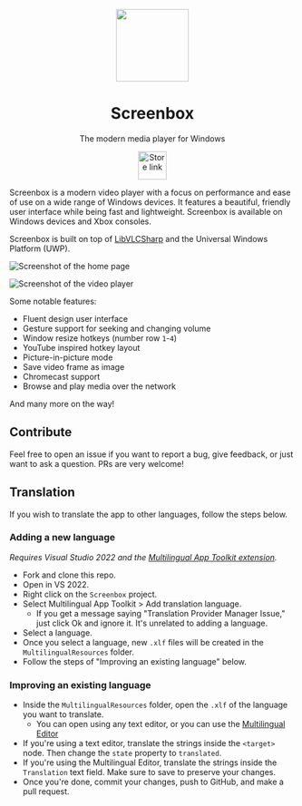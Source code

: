 <p align="center">
  <img width="128" align="center" src="https://user-images.githubusercontent.com/31434093/157200320-19a6a26e-c466-4d62-baae-6e2ff9fa4593.png">
</p>
<h1 align="center">
  Screenbox
</h1>
<p align="center">
  The modern media player for Windows
</p>
<p align="center">
  <a href='//www.microsoft.com/store/apps/9NTSNMSVCB5L?cid=storebadge&ocid=badge'>
    <picture>
      <source media="(prefers-color-scheme: dark)" srcset="https://get.microsoft.com/images/en-us%20light.svg">
      <source media="(prefers-color-scheme: light)" srcset="https://get.microsoft.com/images/en-us%20dark.svg">
      <img alt="Store link" src="https://get.microsoft.com/images/en-us%20dark.svg" height="50px">
    </picture>
  </a>
</p>

Screenbox is a modern video player with a focus on performance and ease of use on a wide range of Windows devices. It features a beautiful, friendly user interface while being fast and lightweight. Screenbox is available on Windows devices and Xbox consoles.

Screenbox is built on top of [LibVLCSharp](https://github.com/videolan/libvlcsharp) and the Universal Windows Platform (UWP).

![Screenshot of the home page](https://user-images.githubusercontent.com/31434093/226089502-0b82157d-8e48-408c-b501-6b6c17b8a584.png)

![Screenshot of the video player](https://user-images.githubusercontent.com/31434093/226089522-fc02208d-a7b5-4821-bb74-f48f79e9c813.png)

Some notable features:

- Fluent design user interface
- Gesture support for seeking and changing volume
- Window resize hotkeys (number row `1`-`4`)
- YouTube inspired hotkey layout
- Picture-in-picture mode
- Save video frame as image
- Chromecast support
- Browse and play media over the network

And many more on the way!

## Contribute

Feel free to open an issue if you want to report a bug, give feedback, or just want to ask a question. PRs are very welcome!

## Translation

If you wish to translate the app to other languages, follow the steps below.

### Adding a new language

*Requires Visual Studio 2022 and the [Multilingual App Toolkit extension](https://marketplace.visualstudio.com/items?itemName=dts-publisher.mat2022).*

- Fork and clone this repo.
- Open in VS 2022.
- Right click on the `Screenbox` project.
- Select Multilingual App Toolkit > Add translation language.
    - If you get a message saying "Translation Provider Manager Issue," just click Ok and ignore it. It's unrelated to adding a language.
- Select a language.
- Once you select a language, new `.xlf` files will be created in the `MultilingualResources` folder.
- Follow the steps of "Improving an existing language" below.

### Improving an existing language

- Inside the `MultilingualResources` folder, open the `.xlf` of the language you want to translate.
    - You can open using any text editor, or you can use the [Multilingual Editor](https://developer.microsoft.com/windows/develop/multilingual-app-toolkit)
- If you're using a text editor, translate the strings inside the `<target>` node. Then change the `state` property to `translated`.
- If you're using the Multilingual Editor, translate the strings inside the `Translation` text field. Make sure to save to preserve your changes.
- Once you're done, commit your changes, push to GitHub, and make a pull request.

